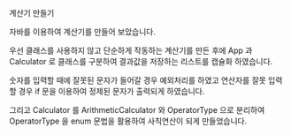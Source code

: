 계산기 만들기

자바를 이용하여 계산기를 만들어 보았습니다.

우선 클래스를 사용하지 않고 단순하게 작동하는 계산기를 만든 후에
App 과 Calculator 로 클래스를 구분하여 결과값을 저장하는 리스트를 캡슐화 하였습니다.

숫자를 입력할 때에 잘못된 문자가 들어갈 경우 예외처리를 하였고
연산자를 잘못 입력할 경우 if 문을 이용하여 정제된 문자가 출력되게 하였습니다.

그리고 Calculator 를 ArithmeticCalculator 와 OperatorType 으로 분리하여
OperatorType 을 enum 문법을 활용하여 사칙연산이 되게 만들었습니다.
